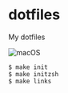 # dotfiles
My dotfiles

![macOS](https://github.com/thara/dotfiles/workflows/macOS/badge.svg) 

```
$ make init
$ make initzsh
$ make links
```
